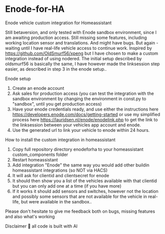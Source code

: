# Enode-for-HA
Enode vehicle custom integration for Homeassistant

Still betaversion, and only tested with Enode sandbox environment, since I am awaiting production access.
Still missing some features, including working location sensor and translations. And might have bugs. But again - waiting until I have real-life vehicle access to continue work.
Inspired by https://github.com/OldSmurf56/xpeng but I have chosen to make a custom integration instead of using nodered.
The initial setup described by oldsmurf56 is basically the same, I have however made the linksession step easier, as described in step 3 in the enode setup..


Enode setup
1) Create an enode account
2) Ask sales for production access (you can test the integration with the sandbox environment by changing the environment in const.py to "sandbox", until you get production access)
3) Have your enode credentials ready, and use either the instructions here https://developers.enode.com/docs/getting-started or use my simplified process here https://lauridsen.nl/enode/enodelink.php to get the link to the linksession between your vehicles app account and enode.
4) Use the generated url to link your vehicle to enode within 24 hours.

How to install the custom integration in homeassistant
1) Copy full repository directory enodeforha to your homeassistant custom_components folder
2) Restart homeassistant
3) Add integration "Enode" the same way you would add other buildin homeassistant integrations (so NOT via HACS)
4) It will ask for clientid and clientsecret for enode
5) It should then show you a list of the vehicles available with that clientid but you can only add one at a time (if you have more)
6) If it works it should add sensors and switches, however not the location and possibly some sensors that are not available for the vehicle in real-life,  but were available in the sandbox..

Please don't hesitate to give me feedback both on bugs, missing features and also what's working

Disclaimer 🙂 all code is built with AI
